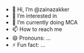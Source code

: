 - 👋 Hi, I’m @zainazakker
- 👀 I’m interested in 
- 🌱 I’m currently doing MCA
- 📫 How to reach me 
- 😄 Pronouns: ...
- ⚡ Fun fact: ...

<!---
zainazakker/zainazakker is a ✨ special ✨ repository because its `README.md` (this file) appears on your GitHub profile.
You can click the Preview link to take a look at your changes.
--->
